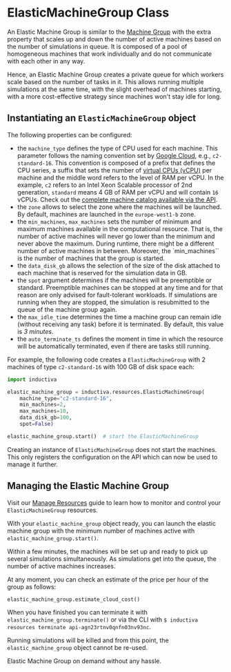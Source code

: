 # ElasticMachineGroup Class

An Elastic Machine Group is similar to the [Machine Group](machinegroup_class.md)
with the extra property that scales up and down the number of active machines based
on the number of simulations in queue. It is composed of a pool of homogeneous machines
that work individually and do not communicate with each other in any way. 

Hence, an Elastic Machine Group creates a private queue for which workers scale
based on the number of tasks in it. This allows running multiple simulations at the
same time, with the slight overhead of machines starting, with a more 
cost-effective strategy since machines won't stay idle for long.

## Instantiating an `ElasticMachineGroup` object
The following properties can be configured:
- the `machine_type` defines the type of CPU used for each machine. This parameter
follows the naming convention set by
[Google Cloud](https://cloud.google.com/compute/docs/machine-types),
e.g., `c2-standard-16`. This convention is composed of a prefix that defines the
CPU series, a suffix that sets the number of
[virtual CPUs (vCPU)](https://cloud.google.com/compute/docs/cpu-platforms)
per machine and the middle word refers to the level of RAM per vCPU. In the example,
`c2` refers to an Intel Xeon Scalable processor of 2nd generation, `standard`
means 4 GB of RAM per vCPU and will contain `16` vCPUs.
Check out the 
[complete machine catalog available via the API](https://inductiva.ai/machines).
- the `zone` allows to select the zone where the machines will be launched. By default, machines are launched in the `europe-west1-b` zone.
- the `min_machines`, `max_machines` sets the number of minimum and maximum machines 
available in the computational resource. That is, the number of active machines will
never go lower than the minimum and never above the maximum. During runtime, there
might be a different number of active machines in between. Moreover, the `min_machines``
is the number of machines that the group is started.
- the `data_disk_gb` allows the selection of the size of the disk attached to each
machine that is reserved for the simulation data in GB.
- the `spot` argument determines if the machines will be preemptible or standard.
Preemptible machines can be stopped at any time and for that reason are only
advised for fault-tolerant workloads. If simulations are running when they are
stopped, the simulation is resubmitted to the queue of the machine group again.
- the `max_idle_time` determines the time a machine group can remain idle (without
receiving any task) before it is terminated. By default, this value is _3 minutes_.
- the `auto_terminate_ts` defines the moment in time in which the resource will
be automatically terminated, even if there are tasks still running.

For example, the following code creates a `ElasticMachineGroup` with 2 machines of type
`c2-standard-16` with 100 GB of disk space each:

```python
import inductiva

elastic_machine_group = inductiva.resources.ElasticMachineGroup(
    machine_type="c2-standard-16",
    min_machines=2,
    max_machines=10,
    data_disk_gb=100,
    spot=False)

elastic_machine_group.start()  # start the ElasticMachineGroup
```

Creating an instance of `ElasticMachineGroup` does not start the machines. This only 
registers the configuration on the API which can now be used to manage it further.

## Managing the Elastic Machine Group

Visit our [Manage Resources](../manage_computational_resources.md) guide to learn how to monitor and control your `ElasticMachineGroup` resources.

With your `elastic_machine_group` object ready, you can launch the elastic machine
group with the minimum number of machines active with `elastic_machine_group.start()`.

Within a few minutes, the machines will be set up and ready to pick up several
simulations simultaneously. As simulations get into the queue, the number of active
machines increases.

At any moment, you can check an estimate of the price per hour of the group as follows:

```
elastic_machine_group.estimate_cloud_cost()
```

When you have finished you can terminate it with `elastic_machine_group.terminate()`
or via the CLI with `$ inductiva resources terminate api-agn23rtnv0qnfn03nv93nc`.

Running simulations will be killed and from this point, the `elastic_machine_group`
object cannot be re-used.

Elastic Machine Group on demand without any hassle.
